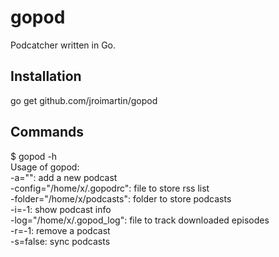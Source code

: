 gopod
=====
Podcatcher written in Go.

Installation
------------
go get github.com/jroimartin/gopod

Commands
--------
$ gopod -h  
Usage of gopod:  
  -a="": add a new podcast  
  -config="/home/x/.gopodrc": file to store rss list  
  -folder="/home/x/podcasts": folder to store podcasts  
  -i=-1: show podcast info  
  -log="/home/x/.gopod\_log": file to track downloaded episodes  
  -r=-1: remove a podcast  
  -s=false: sync podcasts  
